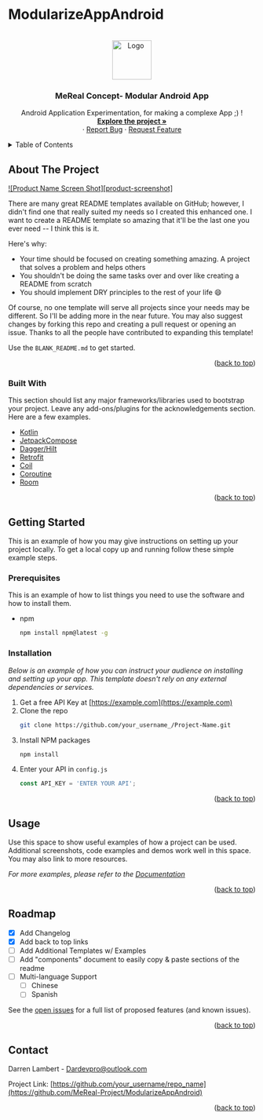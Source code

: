 # ModularizeAppAndroid
<div id="top"></div>

<!-- PROJECT LOGO -->
<br />
<div align="center">
  <a href="https://github.com/MeReal-Project/ModularizeAppAndroid">
    <img src="images/logo.png" alt="Logo" width="80" height="80">
  </a>

  <h3 align="center">MeReal Concept- Modular Android App</h3>

  <p align="center">
    Android Application Experimentation, for making a complexe App ;) !
    <br />
    <a href="https://github.com/MeReal-Project/ModularizeAppAndroid"><strong>Explore the project »</strong></a>
    <br />
    ·
    <a href="https://github.com/MeReal-Project/ModularizeAppAndroid/issues">Report Bug</a>
    ·
    <a href="https://github.com/MeReal-Project/ModularizeAppAndroid/issues">Request Feature</a>
  </p>
</div>



<!-- TABLE OF CONTENTS -->
<details>
  <summary>Table of Contents</summary>
  <ol>
    <li>
      <a href="#about-the-project">About The Project</a>
      <ul>
        <li><a href="#built-with">Built With</a></li>
      </ul>
    </li>
    <li>
      <a href="#getting-started">Getting Started</a>
      <ul>
        <li><a href="#prerequisites">Prerequisites</a></li>
        <li><a href="#installation">Installation</a></li>
      </ul>
    </li>
    <li><a href="#roadmap">Roadmap</a></li>
    <li><a href="#clean">Clean Architecture</a></li>
    <li>
      <a href="#multimodule">Multi-Module Architecture</a>
      <ul>     
        <li><a href="#plusminus">Advantage/Disavantage</a></li>
        <li>
          <a href="#multimodulestrat">Modularization Stategy</a>
          <ul>
            <li><a href="#layer">Layer Modularization</a></li>
            <li><a href="#feat">Feature Modularization</a></li>
            <li><a href="#layerfeat">Layered-Feature Modularization</a></li>
          </ul>
        </li>
      </ul>
    </li>
    <li><a href="#mvvm">MVVM</a></li>
    <li><a href="#contact">Contact</a></li>
  </ol>
</details>



<!-- ABOUT THE PROJECT -->
## About The Project

[![Product Name Screen Shot][product-screenshot]](https://example.com)

There are many great README templates available on GitHub; however, I didn't find one that really suited my needs so I created this enhanced one. I want to create a README template so amazing that it'll be the last one you ever need -- I think this is it.

Here's why:
* Your time should be focused on creating something amazing. A project that solves a problem and helps others
* You shouldn't be doing the same tasks over and over like creating a README from scratch
* You should implement DRY principles to the rest of your life :smile:

Of course, no one template will serve all projects since your needs may be different. So I'll be adding more in the near future. You may also suggest changes by forking this repo and creating a pull request or opening an issue. Thanks to all the people have contributed to expanding this template!

Use the `BLANK_README.md` to get started.

<p align="right">(<a href="#top">back to top</a>)</p>



### Built With

This section should list any major frameworks/libraries used to bootstrap your project. Leave any add-ons/plugins for the acknowledgements section. Here are a few examples.

* [Kotlin](https://nextjs.org/)
* [JetpackCompose](https://reactjs.org/)
* [Dagger/Hilt](https://vuejs.org/)
* [Retrofit](https://angular.io/)
* [Coil](https://svelte.dev/)
* [Coroutine](https://laravel.com)
* [Room](https://getbootstrap.com)

<p align="right">(<a href="#top">back to top</a>)</p>



<!-- GETTING STARTED -->
## Getting Started

This is an example of how you may give instructions on setting up your project locally.
To get a local copy up and running follow these simple example steps.

### Prerequisites

This is an example of how to list things you need to use the software and how to install them.
* npm
  ```sh
  npm install npm@latest -g
  ```

### Installation

_Below is an example of how you can instruct your audience on installing and setting up your app. This template doesn't rely on any external dependencies or services._

1. Get a free API Key at [https://example.com](https://example.com)
2. Clone the repo
   ```sh
   git clone https://github.com/your_username_/Project-Name.git
   ```
3. Install NPM packages
   ```sh
   npm install
   ```
4. Enter your API in `config.js`
   ```js
   const API_KEY = 'ENTER YOUR API';
   ```

<p align="right">(<a href="#top">back to top</a>)</p>



<!-- USAGE EXAMPLES -->
## Usage

Use this space to show useful examples of how a project can be used. Additional screenshots, code examples and demos work well in this space. You may also link to more resources.

_For more examples, please refer to the [Documentation](https://example.com)_

<p align="right">(<a href="#top">back to top</a>)</p>



<!-- ROADMAP -->
## Roadmap

- [x] Add Changelog
- [x] Add back to top links
- [ ] Add Additional Templates w/ Examples
- [ ] Add "components" document to easily copy & paste sections of the readme
- [ ] Multi-language Support
    - [ ] Chinese
    - [ ] Spanish

See the [open issues](https://github.com/othneildrew/Best-README-Template/issues) for a full list of proposed features (and known issues).

<p align="right">(<a href="#top">back to top</a>)</p>


<!-- CONTACT -->
## Contact

Darren Lambert - Dardevpro@outlook.com

Project Link: [https://github.com/your_username/repo_name](https://github.com/MeReal-Project/ModularizeAppAndroid)

<p align="right">(<a href="#top">back to top</a>)</p>



